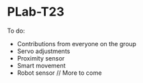 # PLab-T23

To do:

- Contributions from everyone on the group
- Servo adjustments
- Proximity sensor
- Smart movement
- Robot sensor
// More to come
